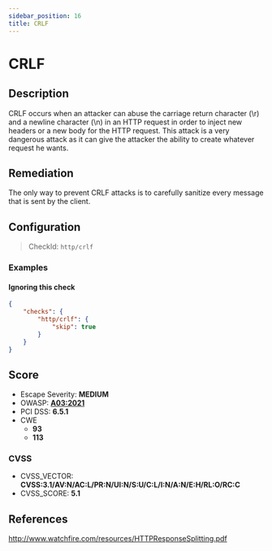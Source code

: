 ```yaml
---
sidebar_position: 16
title: CRLF
---
```


# CRLF

## Description

CRLF occurs when an attacker can abuse the carriage return character (\r) and a newline character (\n) in an HTTP request in order to inject new headers or a new body for the HTTP request. This attack is a very dangerous attack as it can give the attacker the ability to create whatever request he wants.

## Remediation

The only way to prevent CRLF attacks is to carefully sanitize every message that is sent by the client.


## Configuration

> CheckId: `http/crlf`


### Examples


#### Ignoring this check

```json
{
    "checks": {
        "http/crlf": {
            "skip": true
        }
    }
}
```




## Score

- Escape Severity: **<span className="medium-severity">MEDIUM</span>**
- OWASP: **[A03:2021](https://owasp.org/Top10/A03_2021-Injection/)**
- PCI DSS: **6.5.1**
- CWE
  - **93**
  - **113**




### CVSS

- CVSS_VECTOR: **CVSS:3.1/AV:N/AC:L/PR:N/UI:N/S:U/C:L/I:N/A:N/E:H/RL:O/RC:C**
- CVSS_SCORE: **5.1**

## References

http://www.watchfire.com/resources/HTTPResponseSplitting.pdf
